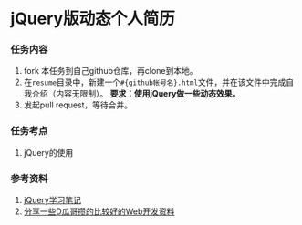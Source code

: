 jQuery版动态个人简历
=============


### 任务内容

1. fork 本任务到自己github仓库，再clone到本地。
2. 在`resume`目录中，新建一个`#{github帐号名}.html`文件，并在该文件中完成自我介绍（内容无限制）。 **要求：使用jQuery做一些动态效果。**
3. 发起pull request，等待合并。
  


### 任务考点

1. jQuery的使用



### 参考资料 ###

1. [jQuery学习笔记](http://www.cnblogs.com/DemoLee/category/337115.html)
2. [分享一些D瓜哥攒的比较好的Web开发资料](http://www.diguage.com/archives/67.html)
